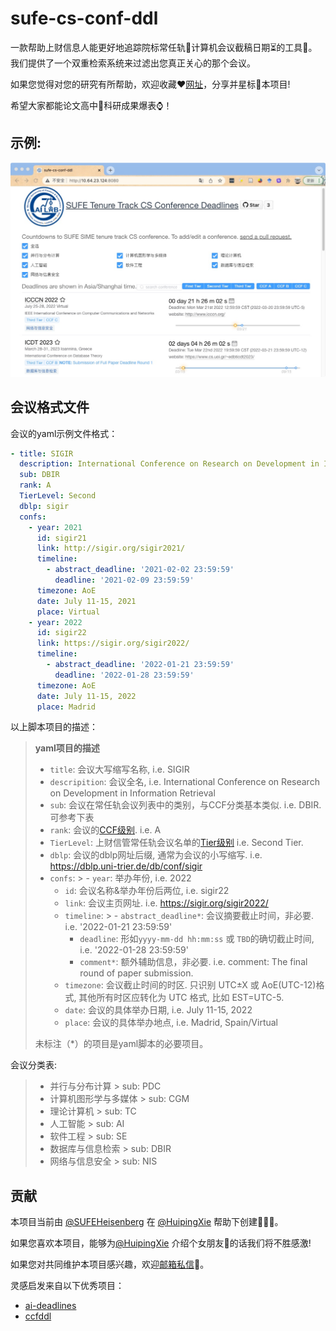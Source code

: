 # sufe-cs-conf-ddl

一款帮助上财信息人能更好地追踪院标常任轨🎰计算机会议截稿日期⏳的工具🔧。我们提供了一个双重检索系统来过滤出您真正关心的那个会议。

如果您觉得对您的研究有所帮助，欢迎收藏❤️[网址](www.baidu.com)，分享并星标🌟本项目!

希望大家都能论文高中🎉科研成果爆表⌚️！
## 示例:

[![示例预览](.conf_list/screenshot.png)](https://github.com/SUFEHeisenberg/sufe-cs-conf-ddl/blob/main/.conf_list/screenshot.png)

## 会议格式文件
会议的yaml示例文件格式：
```yaml
- title: SIGIR
  description: International Conference on Research on Development in Information Retrieval
  sub: DBIR
  rank: A
  TierLevel: Second
  dblp: sigir
  confs:
    - year: 2021
      id: sigir21
      link: http://sigir.org/sigir2021/
      timeline:
        - abstract_deadline: '2021-02-02 23:59:59'
          deadline: '2021-02-09 23:59:59'
      timezone: AoE
      date: July 11-15, 2021
      place: Virtual
    - year: 2022
      id: sigir22
      link: https://sigir.org/sigir2022/
      timeline:
        - abstract_deadline: '2022-01-21 23:59:59'
          deadline: '2022-01-28 23:59:59'
      timezone: AoE
      date: July 11-15, 2022
      place: Madrid
```
以上脚本项目的描述：

> **yaml项目的描述**
>
> - `title`: 会议大写缩写名称, i.e. SIGIR
> - `descripition`: 会议全名, i.e. International Conference on Research on Development in Information Retrieval
> - `sub`: 会议在常任轨会议列表中的类别，与CCF分类基本类似. i.e. DBIR. 可参考下表
> - `rank`: 会议的[CCF级别](https://www.ccf.org.cn/c/2019-04-25/663625.shtml). i.e. A
> - `TierLevel`: 上财信管常任轨会议名单的[Tier级别](https://github.com/SUFEHeisenberg/sufe-cs-conf-ddl/blob/main/.conf_list/SIME_tenure_CCF.xlsx) i.e. Second Tier.
> - `dblp`: 会议的dblp网址后缀, 通常为会议的小写缩写. i.e. https://dblp.uni-trier.de/db/conf/sigir
> - `confs`:
    >   - `year`: 举办年份, i.e. 2022
>   - `id`: 会议名称&举办年份后两位, i.e. sigir22
>   - `link`: 会议主页网址. i.e. https://sigir.org/sigir2022/
>   - `timeline`:
      >     - `abstract_deadline*`: 会议摘要截止时间，非必要. i.e. '2022-01-21 23:59:59'
>     - `deadline`: 形如`yyyy-mm-dd hh:mm:ss` 或 `TBD`的确切截止时间, i.e. '2022-01-28 23:59:59'
>     - `comment*`: 额外辅助信息，非必要. i.e. comment: The final round of paper submission.
>   - `timezone`: 会议截止时间的时区. 只识别 UTC±X 或 AoE(UTC-12)格式, 其他所有时区应转化为 UTC 格式, 比如 EST=UTC-5.
>   - `date`: 会议的具体举办日期, i.e. July 11-15, 2022
>   - `place`: 会议的具体举办地点, i.e. Madrid, Spain/Virtual
>
> 未标注（*）的项目是yaml脚本的必要项目。

会议分类表:
> - 并行与分布计算
    >   sub: PDC
> - 计算机图形学与多媒体
    >   sub: CGM
> - 理论计算机
    >   sub: TC
> - 人工智能
    >   sub: AI
> - 软件工程
    >   sub: SE
> - 数据库与信息检索
    >   sub: DBIR
> - 网络与信息安全
    >   sub: NIS



## 贡献

本项目当前由 [@SUFEHeisenberg](https://github.com/SUFEHeisenberg) 在 [@HuipingXie](https://github.com/HuipingXie) 帮助下创建👨🏻‍💻。 

如果您喜欢本项目，能够为[@HuipingXie](https://github.com/HuipingXie) 介绍个女朋友👧的话我们将不胜感激!

如果您对共同维护本项目感兴趣，欢迎[邮箱私信](mailto:wangziyuan@163.sufe.edu.cn)👏。

灵感启发来自以下优秀项目：
- [ai-deadlines](https://aideadlin.es/) 
- [ccfddl](https://ccfddl.github.io/)